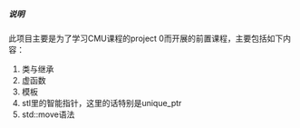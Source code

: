 ##### 说明

此项目主要是为了学习CMU课程的project 0而开展的前置课程，主要包括如下内容：

1. 类与继承
2. 虚函数
3. 模板
4. stl里的智能指针，这里的话特别是unique_ptr
5. std::move语法
